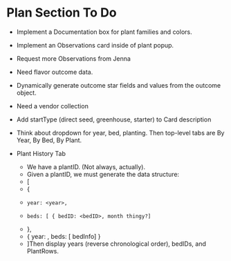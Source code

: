 # Plan Section To Do

* Implement a Documentation box for plant families and colors.
* Implement an Observations card inside of plant popup.
* Request more Observations from Jenna
* Need flavor outcome data.
* Dynamically generate outcome star fields and values from the outcome object.
* Need a vendor collection 
* Add startType (direct seed, greenhouse, starter) to Card description 
* Think about dropdown for year, bed, planting. Then top-level tabs are By Year, By Bed, By Plant.

* Plant History Tab
  * We have a plantID. (Not always, actually).
  * Given a plantID, we must generate the data structure:
  * [
  * { 
  *     year: <year>,
  *     beds: [ { bedID: <bedID>, month thingy?]
  * },
  * {  year: <year>, beds: [ bedInfo] }
  * ]Then display years (reverse chronological order), bedIDs, and PlantRows.
